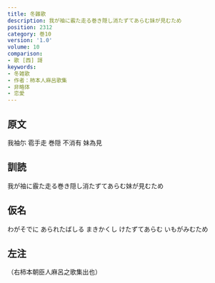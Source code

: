 ```yaml
---
title: 冬雜歌
description: 我が袖に霰た走る巻き隠し消たずてあらむ妹が見むため
position: 2312
category: 巻10
version: '1.0'
volume: 10
comparison:
- 歌 [西] 謌
keywords:
- 冬雑歌
- 作者：柿本人麻呂歌集
- 非略体
- 恋愛
---
```


## 原文

我袖尓 雹手走 巻隠 不消有 妹為見

## 訓読

我が袖に霰た走る巻き隠し消たずてあらむ妹が見むため

## 仮名

わがそでに あられたばしる まきかくし けたずてあらむ いもがみむため

## 左注

（右柿本朝臣人麻呂之歌集出也）
